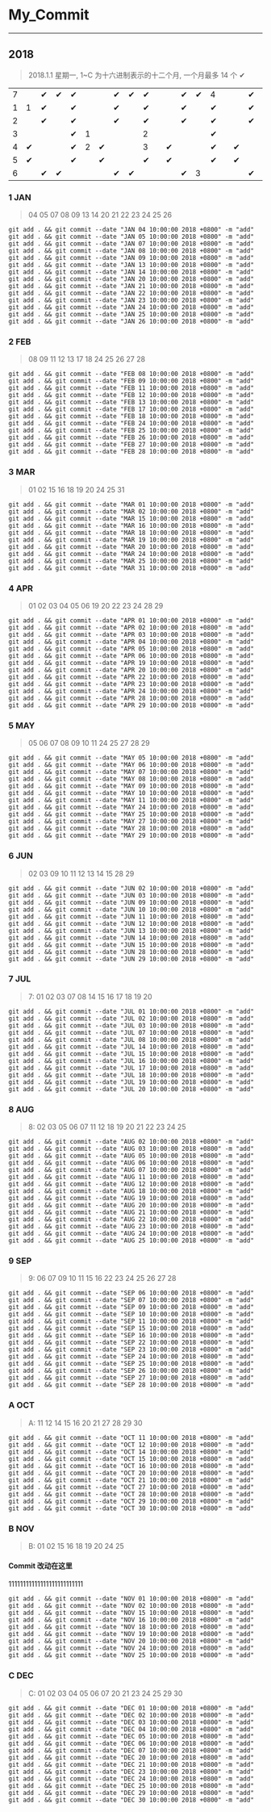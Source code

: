 # My_Commit

---

## 2018

> 2018.1.1 星期一, 1~C 为十六进制表示的十二个月, 一个月最多 14 个 ✔

| | | | | | | | | | | | | | | | | | | | | | | | | | | | | | | | | | | | | | | | | | | | | | | | | | | | | | | | |
|-|-|-|-|-|-|-|-|-|-|-|-|-|-|-|-|-|-|-|-|-|-|-|-|-|-|-|-|-|-|-|-|-|-|-|-|-|-|-|-|-|-|-|-|-|-|-|-|-|-|-|-|-|-|-|-|
|7| |✔|✔|✔| | |✔|✔|✔| | |✔|✔|4| | |✔|✔|✔| | |✔|✔|✔| | |7|✔|✔| | |✔|✔|✔| | |✔|✔|✔|9| |✔|✔|✔| | |✔|✔|✔| | |✔|✔|✔| |
|1|1|✔| |✔| | |✔| |✔| | |✔| |✔| | |✔|4|✔| | |✔| |✔| | |✔| |✔| | |✔| |✔| | |✔| |✔|A| |✔| |✔| | |✔| |✔| | |✔|C|✔| |
|2| |✔| |✔| | |✔| |✔| | |✔| |✔| | |✔|5|✔| | |✔| |✔| | |✔| |✔| |7|✔| |✔| | |✔| |✔| | |✔| |✔| | |✔| |✔| | |✔| |✔| |
|3| | | |✔|1| | | |2| | | | |✔| | | | |✔| | | | |✔| | | | |✔| |8| | |✔| | | | |✔| | | | |A| | | | |✔| | | | |✔| |
|4|✔| | |✔|2|✔| | |3| |✔| | |✔| |✔| | |✔| |✔|5| |✔| |✔| | |✔| |✔| | |✔| |✔| | |✔| |✔| | |B| |✔| | |✔| |✔| | |✔| |
|5|✔| | |✔| |✔| | |✔| |✔| | |✔| |✔| | |✔| |✔|6| |✔| |✔| | |✔| |✔| | |✔|8|✔| | |✔| |✔| | |✔| |✔| |B|✔| |✔| | |✔| |
|6| |✔|✔| | | |✔|✔| | | |✔|3| | | |✔|✔| | | |✔|✔| | |6|✔|✔| | | |✔|✔| |9| |✔|✔| | | |✔|✔| | | |✔|C| | | |✔|✔| | |

### 1 JAN

> 04 05 07 08 09 13 14 20 21 22 23 24 25 26

```
git add . && git commit --date "JAN 04 10:00:00 2018 +0800" -m "add"
git add . && git commit --date "JAN 05 10:00:00 2018 +0800" -m "add"
git add . && git commit --date "JAN 07 10:00:00 2018 +0800" -m "add"
git add . && git commit --date "JAN 08 10:00:00 2018 +0800" -m "add"
git add . && git commit --date "JAN 09 10:00:00 2018 +0800" -m "add"
git add . && git commit --date "JAN 13 10:00:00 2018 +0800" -m "add"
git add . && git commit --date "JAN 14 10:00:00 2018 +0800" -m "add"
git add . && git commit --date "JAN 20 10:00:00 2018 +0800" -m "add"
git add . && git commit --date "JAN 21 10:00:00 2018 +0800" -m "add"
git add . && git commit --date "JAN 22 10:00:00 2018 +0800" -m "add"
git add . && git commit --date "JAN 23 10:00:00 2018 +0800" -m "add"
git add . && git commit --date "JAN 24 10:00:00 2018 +0800" -m "add"
git add . && git commit --date "JAN 25 10:00:00 2018 +0800" -m "add"
git add . && git commit --date "JAN 26 10:00:00 2018 +0800" -m "add"
```

### 2 FEB

> 08 09 11 12 13 17 18 24 25 26 27 28

```
git add . && git commit --date "FEB 08 10:00:00 2018 +0800" -m "add"
git add . && git commit --date "FEB 09 10:00:00 2018 +0800" -m "add"
git add . && git commit --date "FEB 11 10:00:00 2018 +0800" -m "add"
git add . && git commit --date "FEB 12 10:00:00 2018 +0800" -m "add"
git add . && git commit --date "FEB 13 10:00:00 2018 +0800" -m "add"
git add . && git commit --date "FEB 17 10:00:00 2018 +0800" -m "add"
git add . && git commit --date "FEB 18 10:00:00 2018 +0800" -m "add"
git add . && git commit --date "FEB 24 10:00:00 2018 +0800" -m "add"
git add . && git commit --date "FEB 25 10:00:00 2018 +0800" -m "add"
git add . && git commit --date "FEB 26 10:00:00 2018 +0800" -m "add"
git add . && git commit --date "FEB 27 10:00:00 2018 +0800" -m "add"
git add . && git commit --date "FEB 28 10:00:00 2018 +0800" -m "add"
```

### 3 MAR

> 01 02 15 16 18 19 20 24 25 31

```
git add . && git commit --date "MAR 01 10:00:00 2018 +0800" -m "add"
git add . && git commit --date "MAR 02 10:00:00 2018 +0800" -m "add"
git add . && git commit --date "MAR 15 10:00:00 2018 +0800" -m "add"
git add . && git commit --date "MAR 16 10:00:00 2018 +0800" -m "add"
git add . && git commit --date "MAR 18 10:00:00 2018 +0800" -m "add"
git add . && git commit --date "MAR 19 10:00:00 2018 +0800" -m "add"
git add . && git commit --date "MAR 20 10:00:00 2018 +0800" -m "add"
git add . && git commit --date "MAR 24 10:00:00 2018 +0800" -m "add"
git add . && git commit --date "MAR 25 10:00:00 2018 +0800" -m "add"
git add . && git commit --date "MAR 31 10:00:00 2018 +0800" -m "add"
```

### 4 APR

> 01 02 03 04 05 06 19 20 22 23 24 28 29

```
git add . && git commit --date "APR 01 10:00:00 2018 +0800" -m "add"
git add . && git commit --date "APR 02 10:00:00 2018 +0800" -m "add"
git add . && git commit --date "APR 03 10:00:00 2018 +0800" -m "add"
git add . && git commit --date "APR 04 10:00:00 2018 +0800" -m "add"
git add . && git commit --date "APR 05 10:00:00 2018 +0800" -m "add"
git add . && git commit --date "APR 06 10:00:00 2018 +0800" -m "add"
git add . && git commit --date "APR 19 10:00:00 2018 +0800" -m "add"
git add . && git commit --date "APR 20 10:00:00 2018 +0800" -m "add"
git add . && git commit --date "APR 22 10:00:00 2018 +0800" -m "add"
git add . && git commit --date "APR 23 10:00:00 2018 +0800" -m "add"
git add . && git commit --date "APR 24 10:00:00 2018 +0800" -m "add"
git add . && git commit --date "APR 28 10:00:00 2018 +0800" -m "add"
git add . && git commit --date "APR 29 10:00:00 2018 +0800" -m "add"
```

### 5 MAY

> 05 06 07 08 09 10 11 24 25 27 28 29

```
git add . && git commit --date "MAY 05 10:00:00 2018 +0800" -m "add"
git add . && git commit --date "MAY 06 10:00:00 2018 +0800" -m "add"
git add . && git commit --date "MAY 07 10:00:00 2018 +0800" -m "add"
git add . && git commit --date "MAY 08 10:00:00 2018 +0800" -m "add"
git add . && git commit --date "MAY 09 10:00:00 2018 +0800" -m "add"
git add . && git commit --date "MAY 10 10:00:00 2018 +0800" -m "add"
git add . && git commit --date "MAY 11 10:00:00 2018 +0800" -m "add"
git add . && git commit --date "MAY 24 10:00:00 2018 +0800" -m "add"
git add . && git commit --date "MAY 25 10:00:00 2018 +0800" -m "add"
git add . && git commit --date "MAY 27 10:00:00 2018 +0800" -m "add"
git add . && git commit --date "MAY 28 10:00:00 2018 +0800" -m "add"
git add . && git commit --date "MAY 29 10:00:00 2018 +0800" -m "add"
```

### 6 JUN

> 02 03 09 10 11 12 13 14 15 28 29

```
git add . && git commit --date "JUN 02 10:00:00 2018 +0800" -m "add"
git add . && git commit --date "JUN 03 10:00:00 2018 +0800" -m "add"
git add . && git commit --date "JUN 09 10:00:00 2018 +0800" -m "add"
git add . && git commit --date "JUN 10 10:00:00 2018 +0800" -m "add"
git add . && git commit --date "JUN 11 10:00:00 2018 +0800" -m "add"
git add . && git commit --date "JUN 12 10:00:00 2018 +0800" -m "add"
git add . && git commit --date "JUN 13 10:00:00 2018 +0800" -m "add"
git add . && git commit --date "JUN 14 10:00:00 2018 +0800" -m "add"
git add . && git commit --date "JUN 15 10:00:00 2018 +0800" -m "add"
git add . && git commit --date "JUN 28 10:00:00 2018 +0800" -m "add"
git add . && git commit --date "JUN 29 10:00:00 2018 +0800" -m "add"
```

### 7 JUL

> 7: 01 02 03 07 08 14 15 16 17 18 19 20

```
git add . && git commit --date "JUL 01 10:00:00 2018 +0800" -m "add"
git add . && git commit --date "JUL 02 10:00:00 2018 +0800" -m "add"
git add . && git commit --date "JUL 03 10:00:00 2018 +0800" -m "add"
git add . && git commit --date "JUL 07 10:00:00 2018 +0800" -m "add"
git add . && git commit --date "JUL 08 10:00:00 2018 +0800" -m "add"
git add . && git commit --date "JUL 14 10:00:00 2018 +0800" -m "add"
git add . && git commit --date "JUL 15 10:00:00 2018 +0800" -m "add"
git add . && git commit --date "JUL 16 10:00:00 2018 +0800" -m "add"
git add . && git commit --date "JUL 17 10:00:00 2018 +0800" -m "add"
git add . && git commit --date "JUL 18 10:00:00 2018 +0800" -m "add"
git add . && git commit --date "JUL 19 10:00:00 2018 +0800" -m "add"
git add . && git commit --date "JUL 20 10:00:00 2018 +0800" -m "add"
```

### 8 AUG

> 8: 02 03 05 06 07 11 12 18 19 20 21 22 23 24 25

```
git add . && git commit --date "AUG 02 10:00:00 2018 +0800" -m "add"
git add . && git commit --date "AUG 03 10:00:00 2018 +0800" -m "add"
git add . && git commit --date "AUG 05 10:00:00 2018 +0800" -m "add"
git add . && git commit --date "AUG 06 10:00:00 2018 +0800" -m "add"
git add . && git commit --date "AUG 07 10:00:00 2018 +0800" -m "add"
git add . && git commit --date "AUG 11 10:00:00 2018 +0800" -m "add"
git add . && git commit --date "AUG 12 10:00:00 2018 +0800" -m "add"
git add . && git commit --date "AUG 18 10:00:00 2018 +0800" -m "add"
git add . && git commit --date "AUG 19 10:00:00 2018 +0800" -m "add"
git add . && git commit --date "AUG 20 10:00:00 2018 +0800" -m "add"
git add . && git commit --date "AUG 21 10:00:00 2018 +0800" -m "add"
git add . && git commit --date "AUG 22 10:00:00 2018 +0800" -m "add"
git add . && git commit --date "AUG 23 10:00:00 2018 +0800" -m "add"
git add . && git commit --date "AUG 24 10:00:00 2018 +0800" -m "add"
git add . && git commit --date "AUG 25 10:00:00 2018 +0800" -m "add"
```

### 9 SEP

> 9: 06 07 09 10 11 15 16 22 23 24 25 26 27 28

```
git add . && git commit --date "SEP 06 10:00:00 2018 +0800" -m "add"
git add . && git commit --date "SEP 07 10:00:00 2018 +0800" -m "add"
git add . && git commit --date "SEP 09 10:00:00 2018 +0800" -m "add"
git add . && git commit --date "SEP 10 10:00:00 2018 +0800" -m "add"
git add . && git commit --date "SEP 11 10:00:00 2018 +0800" -m "add"
git add . && git commit --date "SEP 15 10:00:00 2018 +0800" -m "add"
git add . && git commit --date "SEP 16 10:00:00 2018 +0800" -m "add"
git add . && git commit --date "SEP 22 10:00:00 2018 +0800" -m "add"
git add . && git commit --date "SEP 23 10:00:00 2018 +0800" -m "add"
git add . && git commit --date "SEP 24 10:00:00 2018 +0800" -m "add"
git add . && git commit --date "SEP 25 10:00:00 2018 +0800" -m "add"
git add . && git commit --date "SEP 26 10:00:00 2018 +0800" -m "add"
git add . && git commit --date "SEP 27 10:00:00 2018 +0800" -m "add"
git add . && git commit --date "SEP 28 10:00:00 2018 +0800" -m "add"
```

### A OCT

> A: 11 12 14 15 16 20 21 27 28 29 30

```
git add . && git commit --date "OCT 11 10:00:00 2018 +0800" -m "add"
git add . && git commit --date "OCT 12 10:00:00 2018 +0800" -m "add"
git add . && git commit --date "OCT 14 10:00:00 2018 +0800" -m "add"
git add . && git commit --date "OCT 15 10:00:00 2018 +0800" -m "add"
git add . && git commit --date "OCT 16 10:00:00 2018 +0800" -m "add"
git add . && git commit --date "OCT 20 10:00:00 2018 +0800" -m "add"
git add . && git commit --date "OCT 21 10:00:00 2018 +0800" -m "add"
git add . && git commit --date "OCT 27 10:00:00 2018 +0800" -m "add"
git add . && git commit --date "OCT 28 10:00:00 2018 +0800" -m "add"
git add . && git commit --date "OCT 29 10:00:00 2018 +0800" -m "add"
git add . && git commit --date "OCT 30 10:00:00 2018 +0800" -m "add"
```

### B NOV

> B: 01 02 15 16 18 19 20 24 25

#### Commit 改动在这里

11111111111111111111111111

```
git add . && git commit --date "NOV 01 10:00:00 2018 +0800" -m "add"
git add . && git commit --date "NOV 02 10:00:00 2018 +0800" -m "add"
git add . && git commit --date "NOV 15 10:00:00 2018 +0800" -m "add"
git add . && git commit --date "NOV 16 10:00:00 2018 +0800" -m "add"
git add . && git commit --date "NOV 18 10:00:00 2018 +0800" -m "add"
git add . && git commit --date "NOV 19 10:00:00 2018 +0800" -m "add"
git add . && git commit --date "NOV 20 10:00:00 2018 +0800" -m "add"
git add . && git commit --date "NOV 24 10:00:00 2018 +0800" -m "add"
git add . && git commit --date "NOV 25 10:00:00 2018 +0800" -m "add"
```

### C DEC

> C: 01 02 03 04 05 06 07 20 21 23 24 25 29 30

```
git add . && git commit --date "DEC 01 10:00:00 2018 +0800" -m "add"
git add . && git commit --date "DEC 02 10:00:00 2018 +0800" -m "add"
git add . && git commit --date "DEC 03 10:00:00 2018 +0800" -m "add"
git add . && git commit --date "DEC 04 10:00:00 2018 +0800" -m "add"
git add . && git commit --date "DEC 05 10:00:00 2018 +0800" -m "add"
git add . && git commit --date "DEC 06 10:00:00 2018 +0800" -m "add"
git add . && git commit --date "DEC 07 10:00:00 2018 +0800" -m "add"
git add . && git commit --date "DEC 20 10:00:00 2018 +0800" -m "add"
git add . && git commit --date "DEC 21 10:00:00 2018 +0800" -m "add"
git add . && git commit --date "DEC 23 10:00:00 2018 +0800" -m "add"
git add . && git commit --date "DEC 24 10:00:00 2018 +0800" -m "add"
git add . && git commit --date "DEC 25 10:00:00 2018 +0800" -m "add"
git add . && git commit --date "DEC 29 10:00:00 2018 +0800" -m "add"
git add . && git commit --date "DEC 30 10:00:00 2018 +0800" -m "add"
```